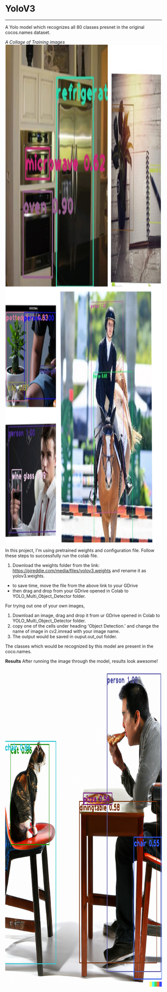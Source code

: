 # YoloV3
________
A Yolo model which recognizes all 80 classes presnet in the original cocos.names dataset. 


_A Collage of Training images_
<img src="https://raw.githubusercontent.com/shilpiprd/YOLO_Multi_Object_Detector/master/output/collage_download.jpeg" alt="Image" width="1200" height="1600">

In this project, I'm using pretrained weights and configuration file.
Follow these steps to successfully run the colab file. 
1. Download the weights folder from the link: https://pjreddie.com/media/files/yolov3.weights  and rename it as yolov3.weights. 
  * to save time, move the file from the above link to your GDrive
  * then drag and drop from your GDrive opened in Colab to YOLO_Multi_Object_Detector folder.

For trying out one of your own images,
1. Download an image, drag and drop it from ur GDrive opened in Colab to YOLO_Multi_Object_Detector folder.
2. copy one of the cells under heading 'Object Detection.' and change the name of image in cv2.imread with your image name.
3. The output would be saved in ouput.out_out folder. 


The classes which would be recognized by this model are present in the coco.names. 

**Results**
After running the image through the model, results look awesome!

<img src="https://raw.githubusercontent.com/shilpiprd/YOLO_Multi_Object_Detector/master/output/download2.png" alt="Image" width="1024" height="1024">
